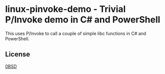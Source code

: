 # linux-pinvoke-demo - Trivial P/Invoke demo in C# and PowerShell

This uses P/Invoke to call a couple of simple libc functions in C# and PowerShell.

## License

[0BSD](LICENSE)
